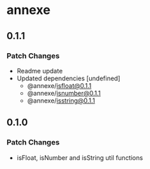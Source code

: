 # annexe

## 0.1.1

### Patch Changes

- Readme update
- Updated dependencies [undefined]
  - @annexe/isfloat@0.1.1
  - @annexe/isnumber@0.1.1
  - @annexe/isstring@0.1.1

## 0.1.0

### Patch Changes

- isFloat, isNumber and isString util functions
